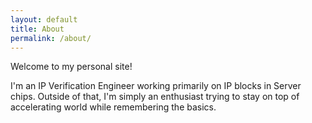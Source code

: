 ```yaml
---
layout: default
title: About
permalink: /about/
---
```


Welcome to my personal site! 

I'm an IP Verification Engineer working primarily on IP blocks in Server chips.
Outside of that, I'm simply an enthusiast trying to stay on top of accelerating world while remembering the basics. 

